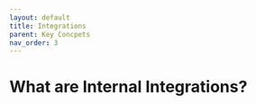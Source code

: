 ```yaml
---
layout: default
title: Integrations
parent: Key Concpets
nav_order: 3
---
```

# What are Internal Integrations?